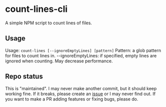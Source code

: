 # count-lines-cli
A simple NPM script to count lines of files.

## Usage
Usage: `count-lines [--ignoreEmptyLines] [pattern]`
Pattern: a glob pattern for files to count lines in.
--ignoreEmptyLines: if specified, empty lines are ignored when counting. May decrease performance.

## Repo status
This is "maintained". I may never make another commit, but it should keep working fine. If it breaks, please create an [issue](issues) or I may never find out. If you want to make a PR adding features or fixing bugs, please do.

